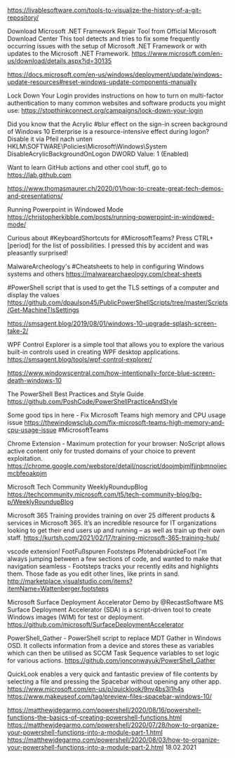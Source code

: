 https://livablesoftware.com/tools-to-visualize-the-history-of-a-git-repository/

Download Microsoft .NET Framework Repair Tool from Official Microsoft Download Center
This tool detects and tries to fix some frequently occurring issues with the setup of Microsoft .NET Framework or with updates to the Microsoft .NET Framework.
https://www.microsoft.com/en-us/download/details.aspx?id=30135

https://docs.microsoft.com/en-us/windows/deployment/update/windows-update-resources#reset-windows-update-components-manually


Lock Down Your Login provides instructions on how to turn on multi-factor authentication to many common websites and software products you might use:
https://stopthinkconnect.org/campaigns/lock-down-your-login

Did you know that the Acrylic #blur effect on the sign-in screen background of Windows 10 Enterprise is a resource-intensive effect during logon? Disable it via Pfeil nach unten
HKLM\SOFTWARE\Policies\Microsoft\Windows\System
DisableAcrylicBackgroundOnLogon
DWORD Value: 1 (Enabled)

Want to learn GitHub actions and other cool stuff, go to https://lab.github.com 

https://www.thomasmaurer.ch/2020/01/how-to-create-great-tech-demos-and-presentations/

Running Powerpoint in Windowed Mode 
https://christopherkibble.com/posts/running-powerpoint-in-windowed-mode/

Curious about #KeyboardShortcuts for #MicrosoftTeams? Press CTRL+[period] for the list of possibilities. I pressed this by accident and was pleasantly surprised!

MalwareArcheology's #Cheatsheets to help in configuring Windows systems and others https://malwarearchaeology.com/cheat-sheets

#PowerShell script that is used to get the TLS settings of a computer and display the values
https://github.com/dpaulson45/PublicPowerShellScripts/tree/master/Scripts/Get-MachineTlsSettings

https://smsagent.blog/2019/08/01/windows-10-upgrade-splash-screen-take-2/

WPF Control Explorer is a simple tool that allows you to explore the various built-in controls used in creating WPF desktop applications.
https://smsagent.blog/tools/wpf-control-explorer/

https://www.windowscentral.com/how-intentionally-force-blue-screen-death-windows-10

The PowerShell Best Practices and Style Guide
https://github.com/PoshCode/PowerShellPracticeAndStyle


Some good tips in here - Fix Microsoft Teams high memory and CPU usage issue https://thewindowsclub.com/fix-microsoft-teams-high-memory-and-cpu-usage-issue #MicrosoftTeams

Chrome Extension - Maximum protection for your browser: NoScript allows active content only for trusted domains of your choice to prevent exploitation.
https://chrome.google.com/webstore/detail/noscript/doojmbjmlfjjnbmnoijecmcbfeoakpjm

Microsoft Tech Community WeeklyRoundupBlog
https://techcommunity.microsoft.com/t5/tech-community-blog/bg-p/WeeklyRoundupBlog

Microsoft 365 Training provides training on over 25 different products & services in Microsoft 365.  It’s an incredible resource for IT organizations looking to get their end users up and running – as well as train up their own staff.
https://kurtsh.com/2021/02/17/training-microsoft-365-training-hub/

vscode extension!
FootFußspuren Footsteps PfotenabdrückeFoot
I'm always jumping between a few sections of code, and wanted to make that navigation seamless - Footsteps tracks your recently edits and highlights them. Those fade as you edit other lines, like prints in sand.
http://marketplace.visualstudio.com/items?itemName=Wattenberger.footsteps

Microsoft Surface Deployment Accelerator 
Demo by @RecastSoftware
MS Surface Deployment Accelerator (SDA) is a script-driven tool to create Windows images (WIM) for test or deployment.
https://github.com/microsoft/SurfaceDeploymentAccelerator

PowerShell_Gather - PowerShell script to replace MDT Gather in Windows OSD.
It collects information from a device and stores these as variables which can then be utilised as SCCM Task Sequence variables to set logic for various actions.
https://github.com/jonconwayuk/PowerShell_Gather

QuickLook enables a very quick and fantastic preview of file contents by selecting a file and pressing the Spacebar without opening any other app.
https://www.microsoft.com/en-us/p/quicklook/9nv4bs3l1h4s
https://www.makeuseof.com/tag/preview-files-spacebar-windows-10/

https://matthewjdegarmo.com/powershell/2020/08/16/powershell-functions-the-basics-of-creating-powershell-functions.html
https://matthewjdegarmo.com/powershell/2020/07/28/how-to-organize-your-powershell-functions-into-a-module-part-1.html
https://matthewjdegarmo.com/powershell/2020/08/03/how-to-organize-your-powershell-functions-into-a-module-part-2.html
18.02.2021
